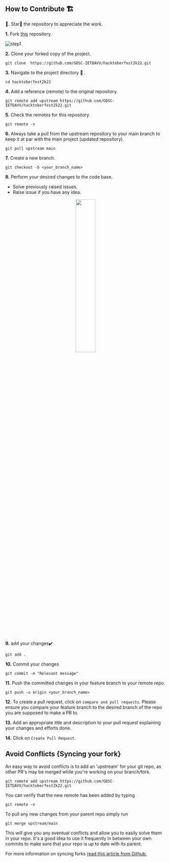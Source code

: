 ## How to Contribute 🏗

**🌟.** Star🌟 the repository to appreciate the work.

**1.** Fork [this](https://github.com/GDSC-IETDAVV/hacktoberfest2k22.git) repository.

![step1](https://user-images.githubusercontent.com/72425181/122670266-be43ee80-d1de-11eb-9330-8d07ce2bd7ab.png)

**2.** Clone your forked copy of the project.

```
git clone  https://github.com/GDSC-IETDAVV/hacktoberfest2k22.git
```

**3.** Navigate to the project directory :file_folder: .

```
cd hacktoberfest2k22
```

**4.** Add a reference (remote) to the original repository.

```
git remote add upstream https://github.com/GDSC-IETDAVV/hacktoberfest2k22.git
```

**5.** Check the remotes for this repository.

```
git remote -v
```

**6.** Always take a pull from the upstream repository to your main branch to keep it at par with the main project (updated repository).

```
git pull upstream main
```

**7.** Create a new branch.

```
git checkout -b <your_branch_name>
```

**8.** Perform your desired changes to the code base.
  - Solve previously raised issues.
  - Raise issue if you have any idea.

<p align="center"><img width=35% src="https://media2.giphy.com/media/L1R1tvI9svkIWwpVYr/giphy.gif?cid=ecf05e47pzi2rpig0vc8pjusra8hiai1b91zgiywvbubu9vu&rid=giphy.gif"></p>

**9.** add your changes:heavy_check_mark:

```
git add .
```

**10.** Commit your changes

```
git commit -m "Relevant message"
```

**11.** Push the committed changes in your feature branch to your remote repo.

```
git push -u origin <your_branch_name>
```

**12.** To create a pull request, click on `compare and pull requests`. Please ensure you compare your feature branch to the desired branch of the repo you are supposed to make a PR to.

**13.** Add an appropriate title and description to your pull request explaining your changes and efforts done.

**14.** Click on `Create Pull Request`.

## Avoid Conflicts {Syncing your fork}

An easy way to avoid conflicts is to add an 'upstream' for your git repo, as other PR's may be merged while you're working on your branch/fork.

```terminal
git remote add upstream https://github.com/GDSC-IETDAVV/hacktoberfest2k22.git
```

You can verify that the new remote has been added by typing

```terminal
git remote -v
```

To pull any new changes from your parent repo simply run

```terminal
git merge upstream/main
```

This will give you any eventual conflicts and allow you to easily solve them in your repo. It's a good idea to use it frequently in between your own commits to make sure that your repo is up to date with its parent.

For more information on syncing forks [read this article from Github.](https://help.github.com/articles/syncing-a-fork/)
